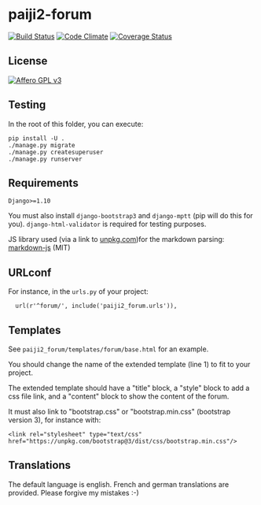 paiji2-forum
============


[![Build Status](https://travis-ci.org/rezometz/django-paiji2-forum.svg?branch=master)](https://travis-ci.org/rezometz/django-paiji2-forum)
[![Code Climate](https://codeclimate.com/github/rezometz/django-paiji2-forum/badges/gpa.svg)](https://codeclimate.com/github/rezometz/django-paiji2-forum)
[![Coverage Status](https://coveralls.io/repos/rezometz/django-paiji2-forum/badge.svg?branch=master&service=github)](https://coveralls.io/github/rezometz/django-paiji2-forum?branch=master)

License
-------

[![Affero GPL v3](http://www.gnu.org/graphics/agplv3-88x31.png)](http://www.gnu.org/licenses/agpl-3.0.html)

Testing
-------

In the root of this folder, you can execute:
```
pip install -U .
./manage.py migrate
./manage.py createsuperuser
./manage.py runserver
```

Requirements
------------

`Django>=1.10`

You must also install `django-bootstrap3` and `django-mptt` (pip will do this for you).
`django-html-validator` is required for testing purposes.

JS library used (via a link to [unpkg.com](https://unpkg.com/markdown@0.5/))for the markdown parsing: [markdown-js](https://github.com/evilstreak/markdown-js) (MIT)

URLconf
-------

For instance, in the `urls.py` of your project:

```
  url(r'^forum/', include('paiji2_forum.urls')),
```

Templates
---------

See `paiji2_forum/templates/forum/base.html` for an example.

You should change the name of the extended template (line 1) to fit to your project.

The extended template should have a "title" block, a "style" block to add a css file link, and a "content" block to show the content of the forum.

It must also link to "bootstrap.css" or "bootstrap.min.css" (bootstrap version 3), for instance with:
```
<link rel="stylesheet" type="text/css" href="https://unpkg.com/bootstrap@3/dist/css/bootstrap.min.css"/>
```

Translations
------------

The default language is english. French and german translations are provided. Please forgive my mistakes :-)
